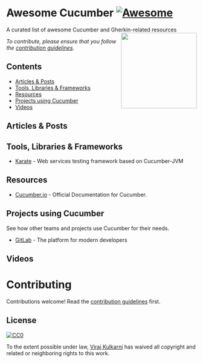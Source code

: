 # Awesome Cucumber [![Awesome](https://cdn.rawgit.com/sindresorhus/awesome/d7305f38d29fed78fa85652e3a63e154dd8e8829/media/badge.svg)](https://github.com/sindresorhus/awesome)
A curated list of awesome Cucumber and Gherkin-related resources
[<img src="https://cucumber.io/images/cucumber-logo.svg" align="right" width="200">](https://cucumber.io/)

*To contribute, please ensure that you follow the [contribution guidelines](#contributing).*

## Contents
- [Articles & Posts](#articles--posts)
- [Tools, Libraries & Frameworks](#tools-libraries--frameworks)
- [Resources](#resources)
- [Projects using Cucumber](#projects-using-cucumber)
- [Videos](#videos)

## Articles & Posts

## Tools, Libraries & Frameworks
- [Karate](https://github.com/intuit/karate) - Web services testing framework based on Cucumber-JVM

## Resources
- [Cucumber.io](https://cucumber.io/docs) - Official Documentation for Cucumber.

## Projects using Cucumber

See how other teams and projects use Cucumber for their needs.

- [GitLab](https://github.com/gitlabhq/gitlabhq) - The platform for modern developers

## Videos


# Contributing

Contributions welcome! Read the [contribution guidelines](CONTRIBUTING.md) first.

## License

[![CC0](http://mirrors.creativecommons.org/presskit/buttons/88x31/svg/cc-zero.svg)](https://creativecommons.org/publicdomain/zero/1.0/)

To the extent possible under law, [Viraj Kulkarni](http://virajkulkarni.me/) has waived all copyright and related or neighboring rights to this work.
